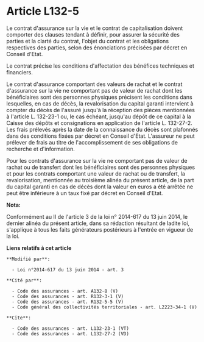 # Article L132-5

Le contrat d'assurance sur la vie et le contrat de capitalisation doivent comporter des clauses tendant à définir, pour
assurer la sécurité des parties et la clarté du contrat, l'objet du contrat et les obligations respectives des parties, selon
des énonciations précisées par décret en Conseil d'Etat. 

Le contrat précise les conditions d'affectation des bénéfices techniques et financiers. 

Le contrat d'assurance comportant des valeurs de rachat et le contrat d'assurance sur la vie ne comportant pas de valeur de
rachat dont les bénéficiaires sont des personnes physiques précisent les conditions dans lesquelles, en cas de décès, la
revalorisation du capital garanti intervient à compter du décès de l'assuré jusqu'à la réception des pièces mentionnées à
l'article L. 132-23-1 ou, le cas échéant, jusqu'au dépôt de ce capital à la Caisse des dépôts et consignations en application
de l'article L. 132-27-2. Les frais prélevés après la date de la connaissance du décès sont plafonnés dans des conditions
fixées par décret en Conseil d'Etat. L'assureur ne peut prélever de frais au titre de l'accomplissement de ses obligations de
recherche et d'information. 

Pour les contrats d'assurance sur la vie ne comportant pas de valeur de rachat ou de transfert dont les bénéficiaires sont
des personnes physiques et pour les contrats comportant une valeur de rachat ou de transfert, la revalorisation, mentionnée
au troisième alinéa du présent article, de la part du capital garanti en cas de décès dont la valeur en euros a été arrêtée
ne peut être inférieure à un taux fixé par décret en Conseil d'Etat.

**Nota:**

Conformément au II de l'article 3 de la loi n° 2014-617 du 13 juin 2014, le dernier alinéa du présent article, dans sa
rédaction résultant de ladite loi, s'applique à tous les faits générateurs postérieurs à l'entrée en vigueur de la loi.

**Liens relatifs à cet article**

	**Modifié par**:

	  - Loi n°2014-617 du 13 juin 2014 - art. 3

	**Cité par**:

	  - Code des assurances - art. A132-8 (V)
	  - Code des assurances - art. R132-3-1 (V)
	  - Code des assurances - art. R132-5-5 (V)
	  - Code général des collectivités territoriales - art. L2223-34-1 (V)

	**Cite**:

	  - Code des assurances - art. L132-23-1 (VT)
	  - Code des assurances - art. L132-27-2 (VD)
